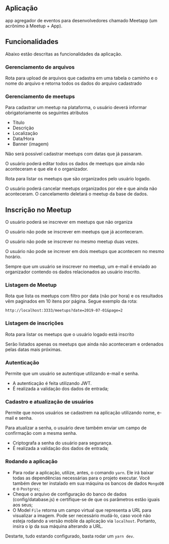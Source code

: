 ## Aplicação

app agregador de eventos para desenvolvedores chamado Meetapp (um acrônimo à Meetup + App).

## Funcionalidades

Abaixo estão descritas as funcionalidades da aplicação.

### Gerenciamento de arquivos

Rota para upload de arquivos que cadastra em uma tabela o caminho e o nome do arquivo e retorna todos os dados do arquivo cadastrado

### Gerenciamento de meetups

Para cadastrar um meetup na plataforma, o usuário deverá informar obrigatoriamente os seguintes atributos
- Título
- Descrição
- Localização
- Data/Hora
- Banner (imagem)

Não será possível cadastrar meetups com datas que já passaram.

O usuário poderá editar todos os dados de meetups que ainda não aconteceram e que ele é o organizador.

Rota para listar os meetups que são organizados pelo usuário logado.

O usuário poderá cancelar meetups organizados por ele e que ainda não aconteceram. O cancelamento deletará o meetup da base de dados.

## Inscrição no Meetup

O usuário poderá se inscrever em meetups que não organiza

O usuário não pode se inscrever em meetups que já aconteceram.

O usuário não pode se inscrever no mesmo meetup duas vezes.

O usuário não pode se increver em dois meetups que acontecem no mesmo horário.

Sempre que um usuário se inscrever no meetup, um e-mail é enviado ao organizador contendo os dados relacionados ao usuário inscrito.

### Listagem de Meetup

Rota que lista os meetups com filtro por data (não por hora) e os resultados vêm paginados em 10 itens por página. Segue exemplo da rota:

```
http://localhost:3333/meetups?date=2019-07-01&page=2
```

### Listagem de inscrições

Rota para listar os meetups que o usuário logado está inscrito

Serão listados apenas os meetups que ainda não aconteceram e ordenados pelas datas mais próximas.

### Autenticação

Permite que um usuário se autentique utilizando e-mail e senha.

- A autenticação é feita utilizando JWT.
- É realizada a validação dos dados de entrada;

### Cadastro e atualização de usuários

Permite que novos usuários se cadastrem na aplicação utilizando nome, e-mail e senha.

Para atualizar a senha, o usuário deve também enviar um campo de confirmação com a mesma senha.

- Criptografa a senha do usuário para segurança.
- É realizada a validação dos dados de entrada;

### Rodando a aplicação

 - Para rodar a aplicação, utilize, antes, o comando `yarn`. Ele irá baixar todas as dependências necessárias para o projeto executar. Você também deve ter instalado em sua máquina os bancos de dados `MongoDB` e o `Postgres`;
 - Cheque o arquivo de configuração do banco de dados (config/database.js) e certifique-se de que os parâmetros estão iguais aos seus;
 - O Model `File` retorna um campo virtual que representa a URL para visualizar a imagem. Pode ser necessário mudá-lo, caso você não esteja rodando a versão mobile da aplicação via `localhost`. Portanto, insira o ip da sua máquina alterando a URL.

Destarte, tudo estando configurado, basta rodar um `yarn dev`.
